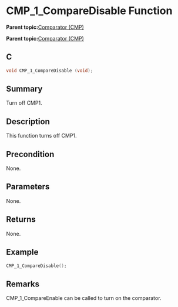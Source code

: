 # CMP\_1\_CompareDisable Function

**Parent topic:**[Comparator \(CMP\)](GUID-5BD1D290-3AAC-4ABB-A328-057E411239D0.md)

**Parent topic:**[Comparator \(CMP\)](GUID-F17BE981-0CE8-4C1F-8A22-280FD64FEC4B.md)

## C

```c
void CMP_1_CompareDisable (void);
```

## Summary

Turn off CMP1.

## Description

This function turns off CMP1.

## Precondition

None.

## Parameters

None.

## Returns

None.

## Example

```c
CMP_1_CompareDisable();
```

## Remarks

CMP\_1\_CompareEnable can be called to turn on the comparator.

